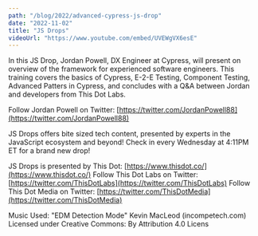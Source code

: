 ```yaml
---
path: "/blog/2022/advanced-cypress-js-drop"
date: "2022-11-02"
title: "JS Drops"
videoUrl: "https://www.youtube.com/embed/UVEWgVX6esE"
---
```


In this JS Drop, Jordan Powell, DX Engineer at Cypress, will present on overview of the framework for experienced software engineers. This training covers the basics of Cypress, E-2-E Testing, Component Testing, Advanced Patters in Cypress, and concludes with a Q&A between Jordan and developers from This Dot Labs.

Follow Jordan Powell on Twitter: [https://twitter.com/JordanPowell88](https://twitter.com/JordanPowell88)

JS Drops offers bite sized tech content, presented by experts in the JavaScript ecosystem and beyond! Check in every Wednesday at 4:11PM ET for a brand new drop!

JS Drops is presented by This Dot: [https://www.thisdot.co/](https://www.thisdot.co/)
Follow This Dot Labs on Twitter: [https://twitter.com/ThisDotLabs](https://twitter.com/ThisDotLabs)
Follow This Dot Media on Twitter: [https://twitter.com/ThisDotMedia](https://twitter.com/ThisDotMedia)

Music Used: "EDM Detection Mode" Kevin MacLeod (incompetech.com)
Licensed under Creative Commons: By Attribution 4.0 Licens